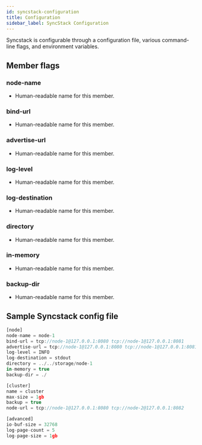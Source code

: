```yaml
---
id: syncstack-configuration
title: Configuration
sidebar_label: SyncStack Configuration
---
```

Syncstack is configurable through a configuration file, various command-line flags, and environment variables.
## Member flags

### node-name
+ Human-readable name for this member.

### bind-url
+ Human-readable name for this member.

### advertise-url
+ Human-readable name for this member.

### log-level
+ Human-readable name for this member.

### log-destination
+ Human-readable name for this member.

### directory
+ Human-readable name for this member.

### in-memory
+ Human-readable name for this member.

### backup-dir
+ Human-readable name for this member.

## Sample Syncstack config file
```jsx
[node]
node-name = node-1
bind-url = tcp://node-1@127.0.0.1:8080 tcp://node-1@127.0.0.1:8081
advertise-url = tcp://node-1@127.0.0.1:8080 tcp://node-1@127.0.0.1:8081
log-level = INFO
log-destination = stdout
directory = ../../storage/node-1
in-memory = true
backup-dir = ./

[cluster]
name = cluster
max-size = 1gb
backup = true
node-url = tcp://node-1@127.0.0.1:8080 tcp://node-2@127.0.0.1:8082

[advanced]
io-buf-size = 32768
log-page-count = 5
log-page-size = 1gb
```